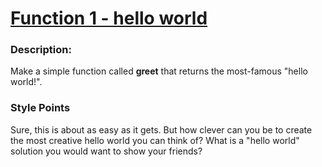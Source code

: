 # [Function 1 - hello world](https://www.codewars.com/kata/523b4ff7adca849afe000035)
### Description:

Make a simple function called **greet** that returns the most-famous "hello world!".

### Style Points

Sure, this is about as easy as it gets. But how clever can you be to create the most creative hello world you can think of? What is a "hello world" solution you would want to show your friends?
